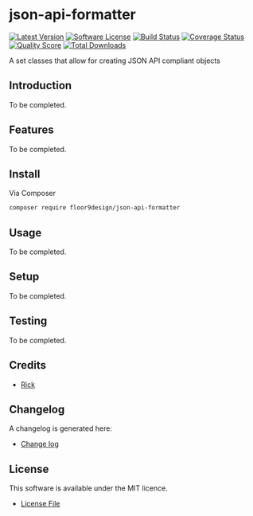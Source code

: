 # json-api-formatter

[![Latest Version](https://img.shields.io/github/release/elb98rm/laravel-restful-api.svg?style=plastic)](https://github.com/floor9design-ltd/json-api-formatter/releases)
[![Software License](https://img.shields.io/badge/license-MIT-brightgreen.svg?style=plastic)](LICENCE.md)
[![Build Status](https://img.shields.io/travis/laravel-restful-api/master.svg?style=plastic)](https://travis-ci.org/elb98rm/laravel-restful-api)
[![Coverage Status](https://img.shields.io/scrutinizer/coverage/g/laravel-restful-api/laravel-restful-api.svg?style=plastic)](https://scrutinizer-ci.com/g/floor9design/laravel-restful-api/code-structure)
[![Quality Score](https://img.shields.io/scrutinizer/g/laravel-restful-api/laravel-restful-api.svg?style=plastic)](https://scrutinizer-ci.com/g/floor9design/laravel-restful-api)
[![Total Downloads](https://img.shields.io/packagist/dt/league/laravel-restful-api.svg?style=plastic)](https://packagist.org/packages/floor9design/laravel-restful-api)

A set classes that allow for creating JSON API compliant objects

## Introduction

To be completed. 

## Features

To be completed. 

## Install

Via Composer

``` bash
composer require floor9design/json-api-formatter
```

## Usage

To be completed. 

## Setup

To be completed. 

## Testing

To be completed. 

## Credits

- [Rick](https://github.com/elb98rm)

## Changelog

A changelog is generated here:

* [Change log](CHANGELOG.md)

## License

This software is available under the MIT licence. 

* [License File](LICENCE.md)
